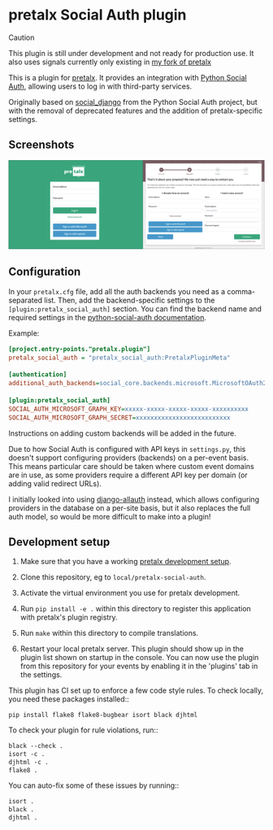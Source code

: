 # pretalx Social Auth plugin

> [!CAUTION]
> This plugin is still under development and not ready for production use. It also uses signals currently only existing in [my fork of pretalx](https://github.com/adamskrz/pretalx/tree/social-auth)

This is a plugin for [pretalx](https://github.com/pretalx/pretalx). It provides an integration with [Python Social Auth](https://github.com/python-social-auth/social-core), allowing users to log in with third-party services.

Originally based on [social_django](https://github.com/python-social-auth/social-app-django) from the Python Social Auth project, but with the removal of deprecated features and the addition of pretalx-specific settings.

## Screenshots

![Screenshots of pretalx orga login screen and CFP account step with extra providers](img/login_screenshots.png)

## Configuration

In your `pretalx.cfg` file, add all the auth backends you need as a comma-separated list. Then, add the backend-specific settings to the `[plugin:pretalx_social_auth]` section. You can find the backend name and required settings in the [python-social-auth documentation](https://python-social-auth.readthedocs.io/en/latest/backends/index.html).

Example:

```ini
[project.entry-points."pretalx.plugin"]
pretalx_social_auth = "pretalx_social_auth:PretalxPluginMeta"

[authentication]
additional_auth_backends=social_core.backends.microsoft.MicrosoftOAuth2,social_core.backends.open_id.OpenIdAuth

[plugin:pretalx_social_auth]
SOCIAL_AUTH_MICROSOFT_GRAPH_KEY=xxxxx-xxxxx-xxxxx-xxxxx-xxxxxxxxxx
SOCIAL_AUTH_MICROSOFT_GRAPH_SECRET=xxxxxxxxxxxxxxxxxxxxxxxxxx
```

Instructions on adding custom backends will be added in the future.

Due to how Social Auth is configured with API keys in `settings.py`, this doesn't support configuring providers (backends) on a per-event basis. This means particular care should be taken where custom event domains are in use, as some providers require a different API key per domain (or adding valid redirect URLs).

I initially looked into using [django-allauth](https://github.com/pennersr/django-allauth) instead, which allows configuring providers in the database on a per-site basis, but it also replaces the full auth model, so would be more difficult to make into a plugin!

## Development setup

1. Make sure that you have a working [pretalx development setup](https://docs.pretalx.org/en/latest/developer/setup.html).

2. Clone this repository, eg to `local/pretalx-social-auth`.

3. Activate the virtual environment you use for pretalx development.

4. Run `pip install -e .` within this directory to register this application with pretalx's plugin registry.

5. Run `make` within this directory to compile translations.

6. Restart your local pretalx server. This plugin should show up in the plugin list shown on startup in the console.
   You can now use the plugin from this repository for your events by enabling it in the 'plugins' tab in the settings.

This plugin has CI set up to enforce a few code style rules. To check locally, you need these packages installed::

    pip install flake8 flake8-bugbear isort black djhtml

To check your plugin for rule violations, run::

    black --check .
    isort -c .
    djhtml -c .
    flake8 .

You can auto-fix some of these issues by running::

    isort .
    black .
    djhtml .
